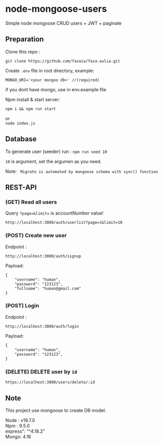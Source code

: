 # node-mongoose-users
Simple  node mongoose CRUD users + JWT + paginate

## Preparation

Clone this repo :
``` 
git clone https://github.com/fazaio/faza-aulia.git 
```
Create ```.env``` file in root directory, example:
```
MONGO_URI='<your mongoo db>' //(required)
```
if you dont have mongo, use in env.example file



Npm install & start server:
```
npm i && npm run start
```
or\
``` node index.js ```

## Database
To generate user (seeder) run : ```npm run seed 10```

```10``` is argument, set the argumen as you need.

Note: ``` Migrate is automated by mongoose schema with sync() function```


## REST-API
### (GET) Read all users
Query ```?page=&limit=``` is accountNumber value!
```
http://localhost:3000/auth/userlist?page=1&limit=10
```

### (POST) Create new user
Endpoint :
```
http://localhost:3000/auth/signup
```
Payload:
```
{
    "username": "human",
    "password": "123123",
    "fullname": "human@gmail.com"
}
```

### (POST) Login
Endpoint :
```
http://localhost:3000/auth/login
```
Payload:
```
{
    "username": "human",
    "password": "123123",
}
```


### (DELETE) DELETE user by ```id```
```
https://localhost:3000/users/delete/:id
```

## Note

This project use mongoose to create DB model.

Node : v19.7.0\
Npm : 9.5.0\
express": "^4.18.2"\
Mongo: 4.16
